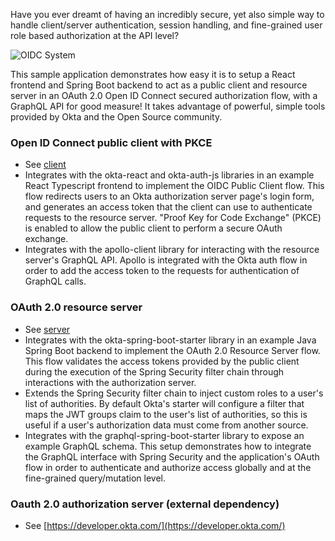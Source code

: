 Have you ever dreamt of having an incredibly secure, yet also simple way to handle client/server authentication, session handling, and fine-grained user role based authorization at the API level?

![OIDC System](https://user-images.githubusercontent.com/21133122/129646755-48da3801-7ec6-462e-91dc-772fc55dadfa.png)

This sample application demonstrates how easy it is to setup a React frontend and Spring Boot backend to act as a public client and resource server in an OAuth 2.0 Open ID Connect secured authorization flow, with a GraphQL API for good measure! It takes advantage of powerful, simple tools provided by Okta and the Open Source community.

### Open ID Connect public client with PKCE
- See [client](/client)
- Integrates with the okta-react and okta-auth-js libraries in an example React Typescript frontend to implement the OIDC Public Client flow. This flow redirects users to an Okta authorization server page's login form, and generates an access token that the client can use to authenticate requests to the resource server. "Proof Key for Code Exchange" (PKCE) is enabled to allow the public client to perform a secure OAuth exchange.
- Integrates with the apollo-client library for interacting with the resource server's GraphQL API. Apollo is integrated with the Okta auth flow in order to add the access token to the requests for authentication of GraphQL calls.
### OAuth 2.0 resource server 
- See [server](/server)
- Integrates with the okta-spring-boot-starter library in an example Java Spring Boot backend to implement the OAuth 2.0 Resource Server flow. This flow validates the access tokens provided by the public client during the execution of the Spring Security filter chain through interactions with the authorization server.
- Extends the Spring Security filter chain to inject custom roles to a user's list of authorities. By default Okta's starter will configure a filter that maps the JWT groups claim to the user's list of authorities, so this is useful if a user's authorization data must come from another source.
- Integrates with the graphql-spring-boot-starter library to expose an example GraphQL schema. This setup demonstrates how to integrate the GraphQL interface with Spring Security and the application's OAuth flow in order to authenticate and authorize access globally and at the fine-grained query/mutation level.
### Oauth 2.0 authorization server (external dependency) 
- See [https://developer.okta.com/](https://developer.okta.com/)
